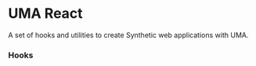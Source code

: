 # UMA React

A set of hooks and utilities to create Synthetic web applications with UMA.

### Hooks 

<TODO>